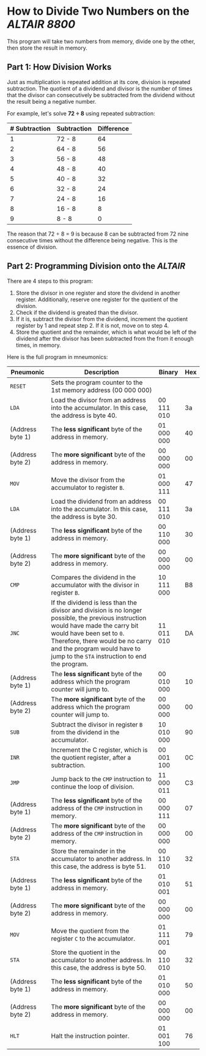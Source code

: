 # How to Divide Two Numbers on the *ALTAIR 8800*

This program will take two numbers from memory, divide one by the other, then store the result in memory.

## Part 1: How Division Works

Just as multiplication is repeated addition at its core, division is repeated subtraction. The quotient of a dividend and divisor is the number of times that the divisor can consecutively be subtracted from the dividend without the result being a negative number.

For example, let's solve **72 ÷ 8** using repeated subtraction:

| # Subtraction | Subtraction | Difference |
| ----------- | ----------- | ----------- |
| 1   | 72 - 8 | 64 |
| 2   | 64 - 8 | 56 |
| 3   | 56 - 8 | 48 |
| 4   | 48 - 8 | 40 |
| 5   | 40 - 8 | 32 |
| 6   | 32 - 8 | 24 |
| 7   | 24 - 8 | 16 |
| 8   | 16 - 8 | 8  |
| 9   | 8 - 8  | 0 |

The reason that 72 ÷ 8 = 9 is because 8 can be subtracted from 72 nine consecutive times without the difference being negative. This is the essence of division.

## Part 2: Programming Division onto the *ALTAIR*

There are 4 steps to this program:

1. Store the divisor in one register and store the dividend in another register. Additionally, reserve one register for the quotient of the division.
2. Check if the dividend is greated than the divisor.
3. If it is, subtract the divisor from the dividend, increment the quotient register by 1 and repeat step 2. If it is not, move on to step 4.
4. Store the quotient and the remainder, which is what would be left of the dividend after the divisor has been subtracted from the from it enough times, in memory.

Here is the full program in mneumonics:

|Pneumonic|Description|Binary|Hex|
|-----------|-----------|--------|-------|
|`RESET`|Sets the program counter to the 1st memory address (00 000 000)|||
|`LDA`|Load the divisor from an address into the accumulator. In this case, the address is byte 40.|00 111 010|3a|
|(Address byte 1)|The **less significant** byte of the address in memory.|01 000 000|40|
|(Address byte 2)|The **more significant** byte of the address in memory.|00 000 000|00|
|`MOV`|Move the divisor from the accumulator to register `B`.|01 000 111|47|
|`LDA`|Load the dividend from an address into the accumulator. In this case, the address is byte 30.|00 111 010|3a|
|(Address byte 1)|The **less significant** byte of the address in memory.|00 110 000|30|
|(Address byte 2)|The **more significant** byte of the address in memory.|00 000 000|00|
|`CMP`|Compares the dividend in the accumulator with the divisor in register `B`.|10 111 000|B8|
|`JNC`|If the dividend is less than the divisor and division is no longer possible, the previous instruction would have made the carry bit would have been set to `0`. Therefore, there would be no carry and the program would have to jump to the `STA` instruction to end the program.|11 011 010|DA|
|(Address byte 1)|The **less significant** byte of the address which the program counter will jump to.|00 010 000|10|
|(Address byte 2)|The **more significant** byte of the address which the program counter will jump to.|00 000 000|00|
|`SUB`|Subtract the divisor in register `B` from the dividend in the accumulator.|10 010 000|90|
|`INR`|Increment the C register, which is the quotient register, after a subtraction.|00 001 100|0C|
|`JMP`|Jump back to the `CMP` instruction to continue the loop of division.|11 000 011 |C3|
|(Address byte 1)|The **less significant** byte of the address of the `CMP` instruction in memory.|00 000 111|07|
|(Address byte 2)|The **more significant** byte of the address of the `CMP` instruction in memory.|00 000 000|00|
|`STA`|Store the remainder in the accumulator to another address. In this case, the address is byte 51.|00 110 010|32|
|(Address byte 1)|The **less significant** byte of the address in memory.|01 010 001|51|
|(Address byte 2)|The **more significant** byte of the address in memory.|00 000 000|00|
|`MOV`|Move the quotient from the register `C` to the accumulator.|01 111 001|79|
|`STA`|Store the quotient in the accumulator to another address. In this case, the address is byte 50.|00 110 010|32|
|(Address byte 1)|The **less significant** byte of the address in memory.|01 010 000|50|
|(Address byte 2)|The **more significant** byte of the address in memory.|00 000 000|00|
|`HLT`|Halt the instruction pointer.|01 001 100|76|
